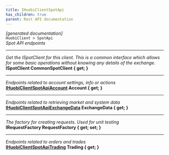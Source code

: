 ```yaml
---
title: IHuobiClientSpotApi
has_children: true
parent: Rest API documentation
---
```

*[generated documentation]*  
`HuobiClient > SpotApi`  
*Spot API endpoints*
  
***
*Get the ISpotClient for this client. This is a common interface which allows for some basic operations without knowing any details of the exchange.*  
**ISpotClient CommonSpotClient { get; }**  
***
*Endpoints related to account settings, info or actions*  
**[IHuobiClientSpotApiAccount](IHuobiClientSpotApiAccount.html) Account { get; }**  
***
*Endpoints related to retrieving market and system data*  
**[IHuobiClientSpotApiExchangeData](IHuobiClientSpotApiExchangeData.html) ExchangeData { get; }**  
***
*The factory for creating requests. Used for unit testing*  
**IRequestFactory RequestFactory { get; set; }**  
***
*Endpoints related to orders and trades*  
**[IHuobiClientSpotApiTrading](IHuobiClientSpotApiTrading.html) Trading { get; }**  
